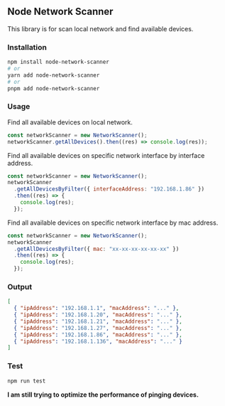 ## Node Network Scanner

This library is for scan local network and find available devices.

### Installation

```bash
npm install node-network-scanner
# or
yarn add node-network-scanner
# or
pnpm add node-network-scanner
```

### Usage

Find all available devices on local network.

```javascript
const networkScanner = new NetworkScanner();
networkScanner.getAllDevices().then((res) => console.log(res));
```

Find all available devices on specific network interface by interface address.

```javascript
const networkScanner = new NetworkScanner();
networkScanner
  .getAllDevicesByFilter({ interfaceAddress: "192.168.1.86" })
  .then((res) => {
    console.log(res);
  });
```

Find all available devices on specific network interface by mac address.

```javascript
const networkScanner = new NetworkScanner();
networkScanner
  .getAllDevicesByFilter({ mac: "xx-xx-xx-xx-xx-xx" })
  .then((res) => {
    console.log(res);
  });
```

### Output

```json
[
  { "ipAddress": "192.168.1.1", "macAddress": "..." },
  { "ipAddress": "192.168.1.20", "macAddress": "..." },
  { "ipAddress": "192.168.1.21", "macAddress": "..." },
  { "ipAddress": "192.168.1.27", "macAddress": "..." },
  { "ipAddress": "192.168.1.86", "macAddress": "..." },
  { "ipAddress": "192.168.1.136", "macAddress": "..." }
]
```

### Test

```bash
npm run test
```

**I am still trying to optimize the performance of pinging devices.**
